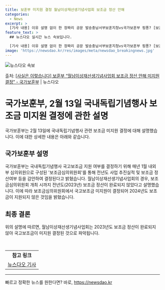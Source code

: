 ```yaml
---
title: 보훈부 미지원 결정 월남이상재선생기념사업회 보조금 정산 안해
categories:
  - News
excerpt: >
  [기사 내용] 이유 설명 없이 한 장짜리 공문 발송충남서부보훈지청vs국가보훈부 핑퐁? [보훈부 설명] ㅇ 국…
feature_text: >
  ## 뉴스다오 실시간 뉴스 속보입니다.

  [기사 내용] 이유 설명 없이 한 장짜리 공문 발송충남서부보훈지청vs국가보훈부 핑퐁? [보훈부 설명] ㅇ 국…
image: 'https://newsdao.kr/res/images/meta/newsdao_breakingnews.jpg'
---
```


![뉴스다오 속보](https://newsdao.kr/res/images/meta/newsdao_breakingnews.jpg)

<p>출처: <a href="https://newsdao.kr/3156" rel="dofollow">[사실은 이렇습니다] 보훈부 “월남이상재선생기념사업회 보조금 정산 안해 미지원 결정”   - 국가보훈부</a> | 뉴스다오</p>

<h1>국가보훈부, 2월 13일 국내독립기념행사 보조금 미지원 결정에 관한 설명</h1>
<p data-ke-size="size16">국가보훈부는 2월 13일에 국내독립기념행사 관련 보조금 미지원 결정에 대해 설명했습니다. 이에 대한 상세한 내용은 아래와 같습니다.</p>

<h2 data-ke-size="size26">국가보훈부 설명</h2>
<p data-ke-size="size16">국가보훈부는 국내독립기념행사 국고보조금 지원 여부를 결정하기 위해 매년 1월 내외부 심의위원으로 구성된 '보조금심의위원회'를 통해 전년도 사업 추진실적 및 보조금 정산여부 등을 감안하여 결정된다고 밝혔습니다. 월남이상재선생기념사업회의 경우, 보조금심의위원회 개최 시까지 전년도(2023년) 보조금 정산이 완료되지 않았다고 설명했습니다. 이에 따라 보조금심의위원회에서 국고보조금 미지원이 결정되어 2024년도 보조금이 지원되지 않은 것임을 밝혔습니다.</p>

<h2 data-ke-size="size26">최종 결론</h2>
<p data-ke-size="size16">위의 설명에 따르면, 월남이상재선생기념사업회는 2023년도 보조금 정산이 완료되지 않아 국고보조금이 미지원 결정된 것으로 파악됩니다.</p>
<p data-ke-size="size16">&nbsp;</p>
<table>
	<tbody>
		<tr>
			<td style="text-align: center; height: 17px;"><b>참고 링크</b></td>
		</tr>
		<tr>
			<td style="text-align: center; height: 17px;"><a href="https://newsdao.kr/3156">뉴스다오 기사</a></td>
		</tr>
	</tbody>
</table>
<hr> 

빠르고 정확한 뉴스를 원한다면? 바로, <a href="https://newsdao.kr" rel="dofollow">https://newsdao.kr</a>


